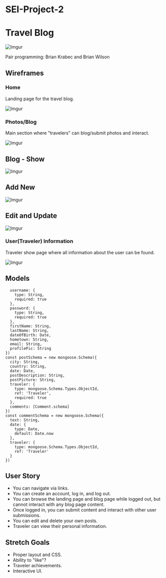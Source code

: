 # SEI-Project-2

# Travel Blog

![Imgur](https://i.imgur.com/dQuMIoA.jpg)

Pair programming: Brian Krabec and Brian Wilson

## Wireframes 

### Home

Landing page for the travel blog.

![Imgur](https://i.imgur.com/X5XPDsK.jpg)

### Photos/Blog

Main section where "travelers" can blog/submit photos and interact.

![Imgur](https://i.imgur.com/wBCSUtg.jpg)

## Blog - Show

![Imgur](https://i.imgur.com/bx80ks4.jpg)

## Add New

![Imgur](https://i.imgur.com/i1K6VAY.jpg)

## Edit and Update

![Imgur](https://i.imgur.com/0lv9BRU.jpg)

### User(Traveler) Information

Traveler show page where all information about the user can be found.

![Imgur](https://i.imgur.com/ZFkftMq.jpg)

## Models

```const travelerSchema = new mongoose.Schema({
  username: {
    type: String,
    required: true
  },
  password: {
    type: String,
    required: true
  },
  firstName: String,
  lastName: String,
  dateOfBirth: Date,
  hometown: String,
  email: String,
  profilePic: String
})
const postSchema = new mongoose.Schema({
  city: String,
  country: String,
  date: Date,
  postDescription: String,
  postPicture: String,
  traveler: {
    type: mongoose.Schema.Types.ObjectId,
    ref: 'Traveler',
    required: true 
  },
  comments: [Comment.schema]
})
const commentSchema = new mongoose.Schema({
  text: String,
  date: {
    type: Date,
    default: Date.now
  },
  traveler: {
    type: mongoose.Schema.Types.ObjectId,
    ref: 'Traveler'
  }
})
```

## User Story

- You can navigate via links.
- You can create an account, log in, and log out.
- You can browse the landing page and blog page while logged out, but cannot interact with any blog page content.
- Once logged in, you can submit content and interact with other user submissions. 
- You can edit and delete your own posts.
- Traveler can view their personal information.

## Stretch Goals

- Proper layout and CSS.
- Ability to "like"?
- Traveler achievements.
- Interactive UI.
